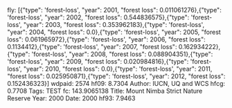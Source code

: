 fly: [{"type": 'forest-loss', "year": 2001, "forest loss": 0.011061276},{"type": 'forest-loss', "year": 2002, "forest loss": 0.544836575},{"type": 'forest-loss', "year": 2003, "forest loss": 0.353962183},{"type": 'forest-loss', "year": 2004, "forest loss": 0.0},{"type": 'forest-loss', "year": 2005, "forest loss": 0.061965972},{"type": 'forest-loss', "year": 2006, "forest loss": 0.1134412},{"type": 'forest-loss', "year": 2007, "forest loss": 0.162934222},{"type": 'forest-loss', "year": 2008, "forest loss": 0.088904351},{"type": 'forest-loss', "year": 2009, "forest loss": 0.020984816},{"type": 'forest-loss', "year": 2010, "forest loss": 0.0},{"type": 'forest-loss', "year": 2011, "forest loss": 0.025950871},{"type": 'forest-loss', "year": 2012, "forest loss": 0.152436323}]
wdpaid: 2574
hf09: 8.7304
Author: IUCN, UQ and WCS
hfcg: 0.7708
Tags: TEST
fc: 143.9065138
Title: Mount Nimba Strict Nature Reserve
Year: 2000
Date: 2000
hf93: 7.9463
